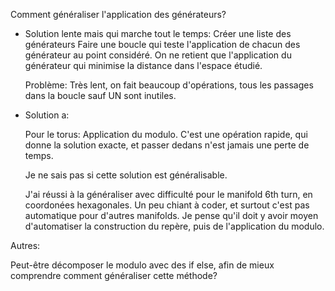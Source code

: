Comment généraliser l'application des générateurs?

- Solution lente mais qui marche tout le temps:
    Créer une liste des générateurs
    Faire une boucle qui teste l'application de chacun des générateur au point considéré.
    On ne retient que l'application du générateur qui minimise la distance dans l'espace étudié.

    Problème: Très lent, on fait beaucoup d'opérations, tous les passages dans la boucle sauf UN sont inutiles.


- Solution a:

    Pour le torus: Application du modulo. C'est une opération rapide, qui donne la solution exacte, et passer dedans n'est jamais une perte de temps.

    Je ne sais pas si cette solution est généralisable.

    J'ai réussi à la généraliser avec difficulté pour le manifold 6th turn, en coordonées hexagonales. Un peu chiant à coder, et surtout c'est pas automatique pour d'autres manifolds. Je pense qu'il doit y avoir moyen d'automatiser la construction du repère, puis de l'application du modulo.

Autres:

Peut-être décomposer le modulo avec des if else, afin de mieux comprendre comment généraliser cette méthode?